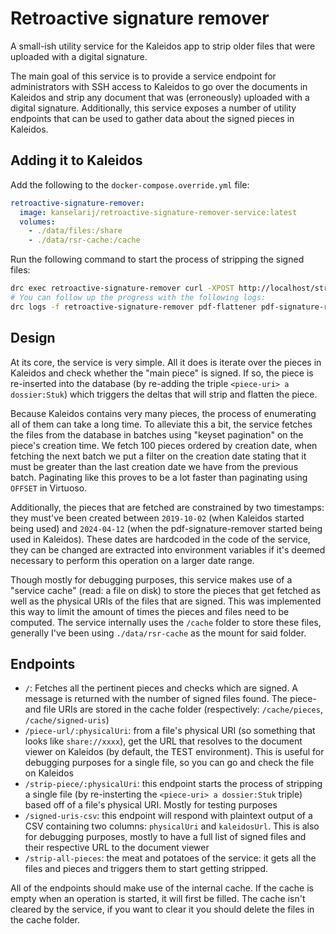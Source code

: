 # Retroactive signature remover

A small-ish utility service for the Kaleidos app to strip older files that were uploaded with a digital signature.

The main goal of this service is to provide a service endpoint for administrators with SSH access to Kaleidos to go over the documents in Kaleidos and strip any document that was (erroneously) uploaded with a digital signature.
Additionally, this service exposes a number of utility endpoints that can be used to gather data about the signed pieces in Kaleidos.

## Adding it to Kaleidos

Add the following to the `docker-compose.override.yml` file:
```yml
retroactive-signature-remover:
  image: kanselarij/retroactive-signature-remover-service:latest
  volumes:
    - ./data/files:/share
    - ./data/rsr-cache:/cache
```

Run the following command to start the process of stripping the signed files:
```bash
drc exec retroactive-signature-remover curl -XPOST http://localhost/strip-all-pieces
# You can follow up the progress with the following logs:
drc logs -f retroactive-signature-remover pdf-flattener pdf-signature-remover
```

## Design

At its core, the service is very simple. All it does is iterate over the pieces in Kaleidos and check whether the "main piece" is signed. If so, the piece is re-inserted into the database (by re-adding the triple `<piece-uri> a dossier:Stuk`) which triggers the deltas that will strip and flatten the piece.

Because Kaleidos contains very many pieces, the process of enumerating all of them can take a long time. To alleviate this a bit, the service fetches the files from the database in batches using "keyset pagination" on the piece's creation time. We fetch 100 pieces ordered by creation date, when fetching the next batch we put a filter on the creation date stating that it must be greater than the last creation date we have from the previous batch. Paginating like this proves to be a lot faster than paginating using `OFFSET` in Virtuoso.

Additionally, the pieces that are fetched are constrained by two timestamps: they must've been created between `2019-10-02` (when Kaleidos started being used) and `2024-04-12` (when the pdf-signature-remover started being used in Kaleidos). These dates are hardcoded in the code of the service, they can be changed are extracted into environment variables if it's deemed necessary to perform this operation on a larger date range.

Though mostly for debugging purposes, this service makes use of a "service cache" (read: a file on disk) to store the pieces that get fetched as well as the physical URIs of the files that are signed. This was implemented this way to limit the amount of times the pieces and files need to be computed. The service internally uses the `/cache` folder to store these files, generally I've been using `./data/rsr-cache` as the mount for said folder.

## Endpoints

- `/`: Fetches all the pertinent pieces and checks which are signed. A message is returned with the number of signed files found. The piece- and file URIs are stored in the cache folder (respectively: `/cache/pieces`, `/cache/signed-uris`)
- `/piece-url/:physicalUri`: from a file's physical URI (so something that looks like `share://xxxx`), get the URL that resolves to the document viewer on Kaleidos (by default, the TEST environment). This is useful for debugging purposes for a single file, so you can go and check the file on Kaleidos
- `/strip-piece/:physicalUri`: this endpoint starts the process of stripping a single file (by re-insterting the `<piece-uri> a dossier:Stuk` triple) based off of a file's physical URI. Mostly for testing purposes
- `/signed-uris-csv`: this endpoint will respond with plaintext output of a CSV containing two columns: `physicalUri` and `kaleidosUrl`. This is also for debugging purposes, mostly to have a full list of signed files and their respective URL to the document viewer
- `/strip-all-pieces`: the meat and potatoes of the service: it gets all the files and pieces and triggers them to start getting stripped.

All of the endpoints should make use of the internal cache. If the cache is empty when an operation is started, it will first be filled. The cache isn't cleared by the service, if you want to clear it you should delete the files in the cache folder.